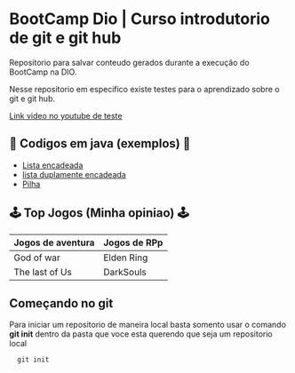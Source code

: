 # BootCamp Dio | Curso introdutorio de git e git hub 

Repositorio para salvar conteudo gerados durante a execução do BootCamp na DIO.

Nesse repositorio em especifico existe testes para o aprendizado sobre o git e git hub.

[Link video no youtube de teste](https://www.youtube.com/watch?v=k9ub6KStTVU)

## 📘 Codigos em java (exemplos) 📘

- [Lista encadeada](https://www.youtube.com/watch?v=k9ub6KStTVU)
- [lista duplamente encadeada](https://www.youtube.com/watch?v=k9ub6KStTVU)
- [Pilha](https://www.youtube.com/watch?v=k9ub6KStTVU)

## 🕹️ Top Jogos (Minha opiniao) 🕹️
| Jogos de aventura | Jogos de RPp |
| ----------------- | ------------ |
|   God of war      |  Elden Ring  |
|  The last of Us   |  DarkSouls   |

## Começando no git

Para iniciar um repositorio de maneira local basta somento usar o comando **git init** dentro da pasta que voce esta querendo que seja um repositorio local

```
  git init

```
